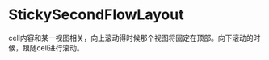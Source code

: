 # StickySecondFlowLayout
cell内容和某一视图相关，向上滚动得时候那个视图将固定在顶部。向下滚动的时候，跟随cell进行滚动。

[screenshot]: http://ww4.sinaimg.cn/bmiddle/4cec3b1cgw1epowxo14evg20a006o0wm.gif "screenshot"
